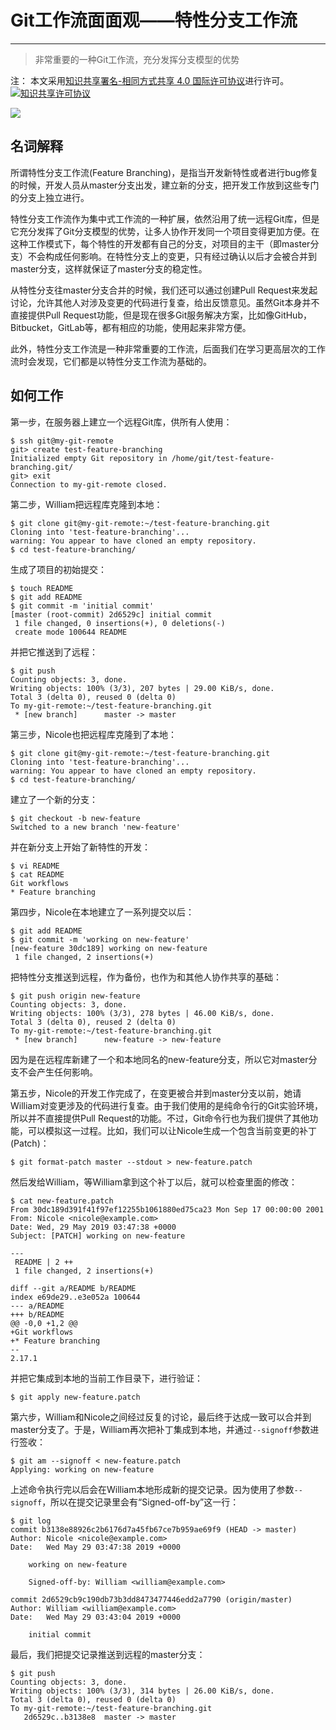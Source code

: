 # Git工作流面面观——特性分支工作流

---

> 非常重要的一种Git工作流，充分发挥分支模型的优势

注：
本文采用<a rel="license" href="http://creativecommons.org/licenses/by-sa/4.0/">知识共享署名-相同方式共享 4.0 国际许可协议</a>进行许可。<a rel="license" href="http://creativecommons.org/licenses/by-sa/4.0/"><img alt="知识共享许可协议" style="border-width:0" src="https://i.creativecommons.org/l/by-sa/4.0/80x15.png" /></a>

![](https://morningspace.github.io/assets/images/lab/git/workflow.png)

## 名词解释

所谓特性分支工作流(Feature Branching)，是指当开发新特性或者进行bug修复的时候，开发人员从master分支出发，建立新的分支，把开发工作放到这些专门的分支上独立进行。

特性分支工作流作为集中式工作流的一种扩展，依然沿用了统一远程Git库，但是它充分发挥了Git分支模型的优势，让多人协作开发同一个项目变得更加方便。在这种工作模式下，每个特性的开发都有自己的分支，对项目的主干（即master分支）不会构成任何影响。在特性分支上的变更，只有经过确认以后才会被合并到master分支，这样就保证了master分支的稳定性。

从特性分支往master分支合并的时候，我们还可以通过创建Pull Request来发起讨论，允许其他人对涉及变更的代码进行复查，给出反馈意见。虽然Git本身并不直接提供Pull Request功能，但是现在很多Git服务解决方案，比如像GitHub，Bitbucket，GitLab等，都有相应的功能，使用起来非常方便。

此外，特性分支工作流是一种非常重要的工作流，后面我们在学习更高层次的工作流时会发现，它们都是以特性分支工作流为基础的。

## 如何工作

第一步，在服务器上建立一个远程Git库，供所有人使用：
```shell
$ ssh git@my-git-remote
git> create test-feature-branching
Initialized empty Git repository in /home/git/test-feature-branching.git/
git> exit
Connection to my-git-remote closed.
```

第二步，William把远程库克隆到本地：
```shell
$ git clone git@my-git-remote:~/test-feature-branching.git
Cloning into 'test-feature-branching'...
warning: You appear to have cloned an empty repository.
$ cd test-feature-branching/
```

生成了项目的初始提交：
```shell
$ touch README
$ git add README
$ git commit -m 'initial commit'
[master (root-commit) 2d6529c] initial commit
 1 file changed, 0 insertions(+), 0 deletions(-)
 create mode 100644 README
```

并把它推送到了远程：
```shell
$ git push
Counting objects: 3, done.
Writing objects: 100% (3/3), 207 bytes | 29.00 KiB/s, done.
Total 3 (delta 0), reused 0 (delta 0)
To my-git-remote:~/test-feature-branching.git
 * [new branch]      master -> master
```

第三步，Nicole也把远程库克隆到了本地：
```shell
$ git clone git@my-git-remote:~/test-feature-branching.git
Cloning into 'test-feature-branching'...
warning: You appear to have cloned an empty repository.
$ cd test-feature-branching/
```

建立了一个新的分支：
```shell
$ git checkout -b new-feature
Switched to a new branch 'new-feature'
```

并在新分支上开始了新特性的开发：
```shell
$ vi README
$ cat README 
Git workflows
* Feature branching
```

第四步，Nicole在本地建立了一系列提交以后：
```shell
$ git add README 
$ git commit -m 'working on new-feature'
[new-feature 30dc189] working on new-feature
 1 file changed, 2 insertions(+)
```

把特性分支推送到远程，作为备份，也作为和其他人协作共享的基础：
```shell
$ git push origin new-feature
Counting objects: 3, done.
Writing objects: 100% (3/3), 278 bytes | 46.00 KiB/s, done.
Total 3 (delta 0), reused 2 (delta 0)
To my-git-remote:~/test-feature-branching.git
 * [new branch]      new-feature -> new-feature
```

因为是在远程库新建了一个和本地同名的new-feature分支，所以它对master分支不会产生任何影响。

第五步，Nicole的开发工作完成了，在变更被合并到master分支以前，她请William对变更涉及的代码进行复查。由于我们使用的是纯命令行的Git实验环境，所以并不直接提供Pull Request的功能。不过，Git命令行也为我们提供了其他功能，可以模拟这一过程。比如，我们可以让Nicole生成一个包含当前变更的补丁(Patch)：
```shell
$ git format-patch master --stdout > new-feature.patch
```

然后发给William，等William拿到这个补丁以后，就可以检查里面的修改：
```shell
$ cat new-feature.patch 
From 30dc189d391f41f97ef12255b1061880ed75ca23 Mon Sep 17 00:00:00 2001
From: Nicole <nicole@example.com>
Date: Wed, 29 May 2019 03:47:38 +0000
Subject: [PATCH] working on new-feature

---
 README | 2 ++
 1 file changed, 2 insertions(+)

diff --git a/README b/README
index e69de29..e3e052a 100644
--- a/README
+++ b/README
@@ -0,0 +1,2 @@
+Git workflows
+* Feature branching
-- 
2.17.1
```

并把它集成到本地的当前工作目录下，进行验证：
```shell
$ git apply new-feature.patch
```

第六步，William和Nicole之间经过反复的讨论，最后终于达成一致可以合并到master分支了。于是，William再次把补丁集成到本地，并通过`--signoff`参数进行签收：
```shell
$ git am --signoff < new-feature.patch
Applying: working on new-feature
```

上述命令执行完以后会在William本地形成新的提交记录。因为使用了参数`--signoff`，所以在提交记录里会有“Signed-off-by”这一行：
```shell
$ git log          
commit b3138e88926c2b6176d7a45fb67ce7b959ae69f9 (HEAD -> master)
Author: Nicole <nicole@example.com>
Date:   Wed May 29 03:47:38 2019 +0000

    working on new-feature
    
    Signed-off-by: William <william@example.com>

commit 2d6529cb9c190db73b3dd8473477446edd2a7790 (origin/master)
Author: William <william@example.com>
Date:   Wed May 29 03:43:04 2019 +0000

    initial commit
```

最后，我们把提交记录推送到远程的master分支：
```shell
$ git push
Counting objects: 3, done.
Writing objects: 100% (3/3), 314 bytes | 26.00 KiB/s, done.
Total 3 (delta 0), reused 0 (delta 0)
To my-git-remote:~/test-feature-branching.git
   2d6529c..b3138e8  master -> master
```

